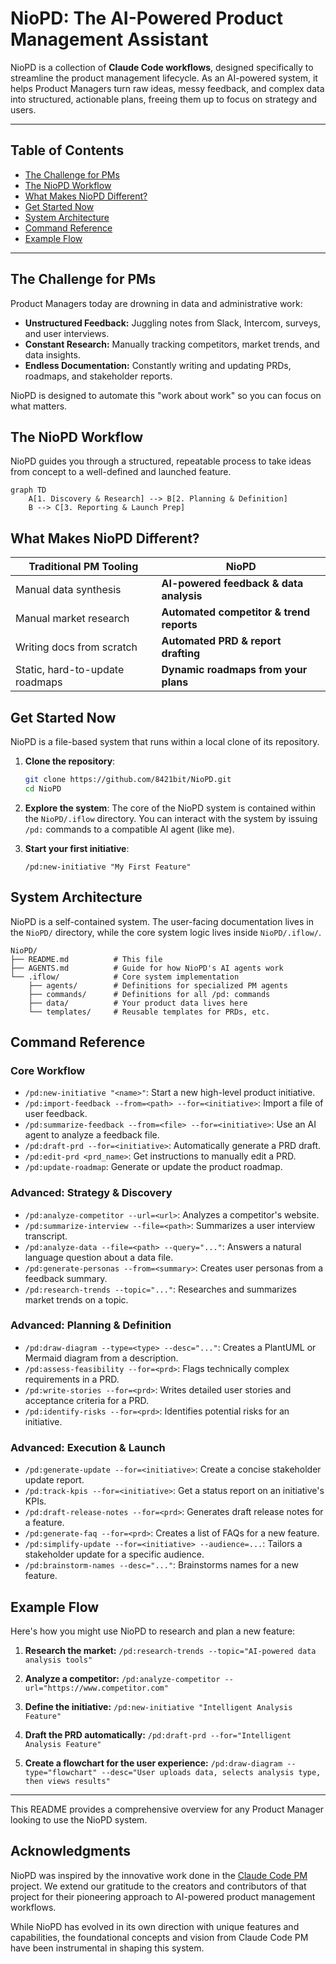 # NioPD: The AI-Powered Product Management Assistant

NioPD is a collection of **Claude Code workflows**, designed specifically to streamline the product management lifecycle. As an AI-powered system, it helps Product Managers turn raw ideas, messy feedback, and complex data into structured, actionable plans, freeing them up to focus on strategy and users.

---

## Table of Contents

- [The Challenge for PMs](#the-challenge-for-pms)
- [The NioPD Workflow](#the-niopd-workflow)
- [What Makes NioPD Different?](#what-makes-niopd-different)
- [Get Started Now](#get-started-now)
- [System Architecture](#system-architecture)
- [Command Reference](#command-reference)
- [Example Flow](#example-flow)

---

## The Challenge for PMs

Product Managers today are drowning in data and administrative work:
- **Unstructured Feedback:** Juggling notes from Slack, Intercom, surveys, and user interviews.
- **Constant Research:** Manually tracking competitors, market trends, and data insights.
- **Endless Documentation:** Constantly writing and updating PRDs, roadmaps, and stakeholder reports.

NioPD is designed to automate this "work about work" so you can focus on what matters.

## The NioPD Workflow

NioPD guides you through a structured, repeatable process to take ideas from concept to a well-defined and launched feature.

```mermaid
graph TD
    A[1. Discovery & Research] --> B[2. Planning & Definition]
    B --> C[3. Reporting & Launch Prep]
```

## What Makes NioPD Different?

| Traditional PM Tooling | NioPD |
|------------------------|----------------------|
| Manual data synthesis | **AI-powered feedback & data analysis** |
| Manual market research | **Automated competitor & trend reports** |
| Writing docs from scratch | **Automated PRD & report drafting** |
| Static, hard-to-update roadmaps | **Dynamic roadmaps from your plans** |

## Get Started Now

NioPD is a file-based system that runs within a local clone of its repository.

1.  **Clone the repository**:
    ```bash
    git clone https://github.com/8421bit/NioPD.git
    cd NioPD
    ```

2.  **Explore the system**:
    The core of the NioPD system is contained within the `NioPD/.iflow` directory. You can interact with the system by issuing `/pd:` commands to a compatible AI agent (like me).

3.  **Start your first initiative**:
    ```
    /pd:new-initiative "My First Feature"
    ```

## System Architecture

NioPD is a self-contained system. The user-facing documentation lives in the `NioPD/` directory, while the core system logic lives inside `NioPD/.iflow/`.

```
NioPD/
├── README.md          # This file
├── AGENTS.md          # Guide for how NioPD's AI agents work
└── .iflow/            # Core system implementation
    ├── agents/        # Definitions for specialized PM agents
    ├── commands/      # Definitions for all /pd: commands
    ├── data/          # Your product data lives here
    └── templates/     # Reusable templates for PRDs, etc.
```

## Command Reference

### Core Workflow
- `/pd:new-initiative "<name>"`: Start a new high-level product initiative.
- `/pd:import-feedback --from=<path> --for=<initiative>`: Import a file of user feedback.
- `/pd:summarize-feedback --from=<file> --for=<initiative>`: Use an AI agent to analyze a feedback file.
- `/pd:draft-prd --for=<initiative>`: Automatically generate a PRD draft.
- `/pd:edit-prd <prd_name>`: Get instructions to manually edit a PRD.
- `/pd:update-roadmap`: Generate or update the product roadmap.

### Advanced: Strategy & Discovery
- `/pd:analyze-competitor --url=<url>`: Analyzes a competitor's website.
- `/pd:summarize-interview --file=<path>`: Summarizes a user interview transcript.
- `/pd:analyze-data --file=<path> --query="..."`: Answers a natural language question about a data file.
- `/pd:generate-personas --from=<summary>`: Creates user personas from a feedback summary.
- `/pd:research-trends --topic="..."`: Researches and summarizes market trends on a topic.

### Advanced: Planning & Definition
- `/pd:draw-diagram --type=<type> --desc="..."`: Creates a PlantUML or Mermaid diagram from a description.
- `/pd:assess-feasibility --for=<prd>`: Flags technically complex requirements in a PRD.
- `/pd:write-stories --for=<prd>`: Writes detailed user stories and acceptance criteria for a PRD.
- `/pd:identify-risks --for=<prd>`: Identifies potential risks for an initiative.

### Advanced: Execution & Launch
- `/pd:generate-update --for=<initiative>`: Create a concise stakeholder update report.
- `/pd:track-kpis --for=<initiative>`: Get a status report on an initiative's KPIs.
- `/pd:draft-release-notes --for=<prd>`: Generates draft release notes for a feature.
- `/pd:generate-faq --for=<prd>`: Creates a list of FAQs for a new feature.
- `/pd:simplify-update --for=<initiative> --audience=...`: Tailors a stakeholder update for a specific audience.
- `/pd:brainstorm-names --desc="..."`: Brainstorms names for a new feature.

## Example Flow

Here's how you might use NioPD to research and plan a new feature:

1.  **Research the market:**
    `/pd:research-trends --topic="AI-powered data analysis tools"`

2.  **Analyze a competitor:**
    `/pd:analyze-competitor --url="https://www.competitor.com"`

3.  **Define the initiative:**
    `/pd:new-initiative "Intelligent Analysis Feature"`

4.  **Draft the PRD automatically:**
    `/pd:draft-prd --for="Intelligent Analysis Feature"`

5.  **Create a flowchart for the user experience:**
    `/pd:draw-diagram --type="flowchart" --desc="User uploads data, selects analysis type, then views results"`

---
This README provides a comprehensive overview for any Product Manager looking to use the NioPD system.

## Acknowledgments

NioPD was inspired by the innovative work done in the [Claude Code PM](https://github.com/automazeio/ccpm) project. We extend our gratitude to the creators and contributors of that project for their pioneering approach to AI-powered product management workflows.

While NioPD has evolved in its own direction with unique features and capabilities, the foundational concepts and vision from Claude Code PM have been instrumental in shaping this system.
